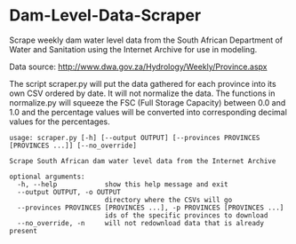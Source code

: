 # Dam-Level-Data-Scraper
Scrape weekly dam water level data from the South African Department of Water and Sanitation using the Internet Archive for use in modeling. 

Data source: http://www.dwa.gov.za/Hydrology/Weekly/Province.aspx

The script scraper.py will put the data gathered for each province into its own CSV ordered by date. It will not normalize the data. The functions in normalize.py will squeeze the FSC (Full Storage Capacity) between 0.0 and 1.0 and the percentage values will be converted into corresponding decimal values for the percentages.

```
usage: scraper.py [-h] [--output OUTPUT] [--provinces PROVINCES [PROVINCES ...]] [--no_override]

Scrape South African dam water level data from the Internet Archive

optional arguments:
  -h, --help            show this help message and exit
  --output OUTPUT, -o OUTPUT
                        directory where the CSVs will go
  --provinces PROVINCES [PROVINCES ...], -p PROVINCES [PROVINCES ...]
                        ids of the specific provinces to download
  --no_override, -n     will not redownload data that is already present
  ```
